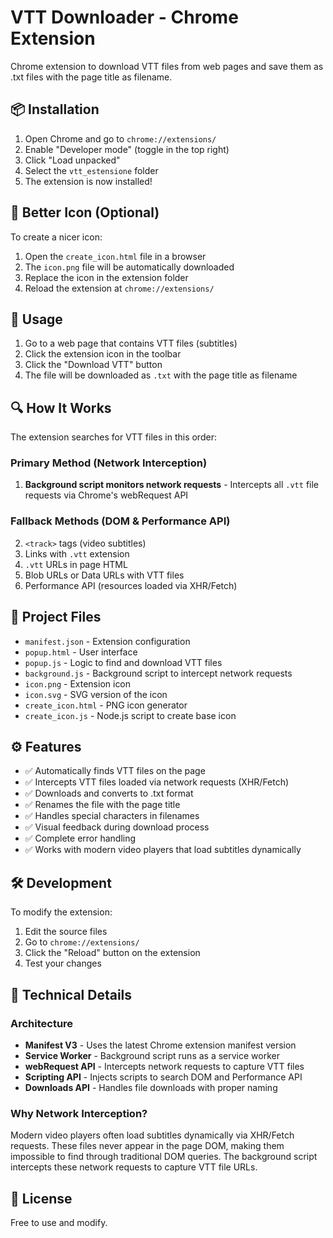 # VTT Downloader - Chrome Extension

Chrome extension to download VTT files from web pages and save them as .txt files with the page title as filename.

## 📦 Installation

1. Open Chrome and go to `chrome://extensions/`
2. Enable "Developer mode" (toggle in the top right)
3. Click "Load unpacked"
4. Select the `vtt_estensione` folder
5. The extension is now installed!

## 🎨 Better Icon (Optional)

To create a nicer icon:
1. Open the `create_icon.html` file in a browser
2. The `icon.png` file will be automatically downloaded
3. Replace the icon in the extension folder
4. Reload the extension at `chrome://extensions/`

## 🚀 Usage

1. Go to a web page that contains VTT files (subtitles)
2. Click the extension icon in the toolbar
3. Click the "Download VTT" button
4. The file will be downloaded as `.txt` with the page title as filename

## 🔍 How It Works

The extension searches for VTT files in this order:

### Primary Method (Network Interception)
1. **Background script monitors network requests** - Intercepts all `.vtt` file requests via Chrome's webRequest API

### Fallback Methods (DOM & Performance API)
2. `<track>` tags (video subtitles)
3. Links with `.vtt` extension
4. `.vtt` URLs in page HTML
5. Blob URLs or Data URLs with VTT files
6. Performance API (resources loaded via XHR/Fetch)

## 📝 Project Files

- `manifest.json` - Extension configuration
- `popup.html` - User interface
- `popup.js` - Logic to find and download VTT files
- `background.js` - Background script to intercept network requests
- `icon.png` - Extension icon
- `icon.svg` - SVG version of the icon
- `create_icon.html` - PNG icon generator
- `create_icon.js` - Node.js script to create base icon

## ⚙️ Features

- ✅ Automatically finds VTT files on the page
- ✅ Intercepts VTT files loaded via network requests (XHR/Fetch)
- ✅ Downloads and converts to .txt format
- ✅ Renames the file with the page title
- ✅ Handles special characters in filenames
- ✅ Visual feedback during download process
- ✅ Complete error handling
- ✅ Works with modern video players that load subtitles dynamically

## 🛠️ Development

To modify the extension:
1. Edit the source files
2. Go to `chrome://extensions/`
3. Click the "Reload" button on the extension
4. Test your changes

## 🔧 Technical Details

### Architecture
- **Manifest V3** - Uses the latest Chrome extension manifest version
- **Service Worker** - Background script runs as a service worker
- **webRequest API** - Intercepts network requests to capture VTT files
- **Scripting API** - Injects scripts to search DOM and Performance API
- **Downloads API** - Handles file downloads with proper naming

### Why Network Interception?
Modern video players often load subtitles dynamically via XHR/Fetch requests. These files never appear in the page DOM, making them impossible to find through traditional DOM queries. The background script intercepts these network requests to capture VTT file URLs.

## 📄 License

Free to use and modify.
